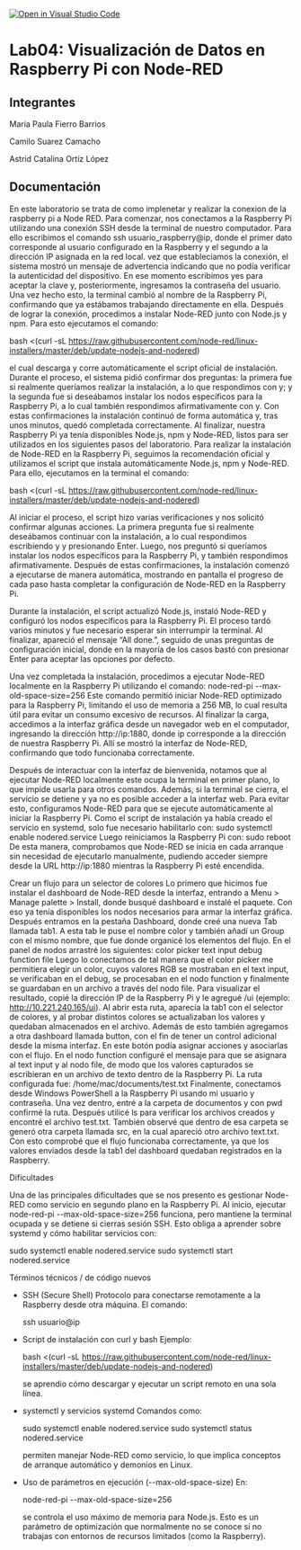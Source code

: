 [![Open in Visual Studio Code](https://classroom.github.com/assets/open-in-vscode-2e0aaae1b6195c2367325f4f02e2d04e9abb55f0b24a779b69b11b9e10269abc.svg)](https://classroom.github.com/online_ide?assignment_repo_id=20745302&assignment_repo_type=AssignmentRepo)
# Lab04: Visualización de Datos en Raspberry Pi con Node-RED 

## Integrantes
Maria Paula Fierro Barrios 

Camilo Suarez Camacho 

Astrid Catalina Ortíz López

## Documentación

En este laboratorio se trata de como implenetar y realizar la conexion de la raspberry pi a Node RED.
Para comenzar, nos conectamos a la Raspberry Pi utilizando una conexión SSH desde la terminal de nuestro computador. Para ello escribimos el comando ssh usuario_raspberry@ip, donde el primer dato corresponde al usuario configurado en la Raspberry y el segundo a la dirección IP asignada en la red local. vez que establecíamos la conexión, el sistema mostró un mensaje de advertencia indicando que no podía verificar la autenticidad del dispositivo. En ese momento escribimos yes para aceptar la clave y, posteriormente, ingresamos la contraseña del usuario. Una vez hecho esto, la terminal cambió al nombre de la Raspberry Pi, confirmando que ya estábamos trabajando directamente en ella.
Después de lograr la conexión, procedimos a instalar Node-RED junto con Node.js y npm. Para esto ejecutamos el comando:

bash <(curl -sL https://raw.githubusercontent.com/node-red/linux-installers/master/deb/update-nodejs-and-nodered)

el cual descarga y corre automáticamente el script oficial de instalación. Durante el proceso, el sistema pidió confirmar dos preguntas: la primera fue si realmente queríamos realizar la instalación, a lo que respondimos con y; y la segunda fue si deseábamos instalar los nodos específicos para la Raspberry Pi, a lo cual también respondimos afirmativamente con y.
Con estas confirmaciones la instalación continuó de forma automática y, tras unos minutos, quedó completada correctamente. Al finalizar, nuestra Raspberry Pi ya tenía disponibles Node.js, npm y Node-RED, listos para ser utilizados en los siguientes pasos del laboratorio.
Para realizar la instalación de Node-RED en la Raspberry Pi, seguimos la recomendación oficial y utilizamos el script que instala automáticamente Node.js, npm y Node-RED. Para ello, ejecutamos en la terminal el comando:

bash <(curl -sL https://raw.githubusercontent.com/node-red/linux-installers/master/deb/update-nodejs-and-nodered)

Al iniciar el proceso, el script hizo varias verificaciones y nos solicitó confirmar algunas acciones. La primera pregunta fue si realmente deseábamos continuar con la instalación, a lo cual respondimos escribiendo y y presionando Enter. Luego, nos preguntó si queríamos instalar los nodos específicos para la Raspberry Pi, y también respondimos afirmativamente.
Después de estas confirmaciones, la instalación comenzó a ejecutarse de manera automática, mostrando en pantalla el progreso de cada paso hasta completar la configuración de Node-RED en la Raspberry Pi.

Durante la instalación, el script actualizó Node.js, instaló Node-RED y configuró los nodos específicos para la Raspberry Pi. El proceso tardó varios minutos y fue necesario esperar sin interrumpir la terminal. Al finalizar, apareció el mensaje “All done.”, seguido de unas preguntas de configuración inicial, donde en la mayoría de los casos bastó con presionar Enter para aceptar las opciones por defecto.

 
Una vez completada la instalación, procedimos a ejecutar Node-RED localmente en la Raspberry Pi utilizando el comando:
node-red-pi --max-old-space-size=256
Este comando permitió iniciar Node-RED optimizado para la Raspberry Pi, limitando el uso de memoria a 256 MB, lo cual resulta útil para evitar un consumo excesivo de recursos. Al finalizar la carga, accedimos a la interfaz gráfica desde un navegador web en el computador, ingresando la dirección http://ip:1880, donde ip corresponde a la dirección de nuestra Raspberry Pi. Allí se mostró la interfaz de Node-RED, confirmando que todo funcionaba correctamente.

Después de interactuar con la interfaz de bienvenida, notamos que al ejecutar Node-RED localmente este ocupa la terminal en primer plano, lo que impide usarla para otros comandos. Además, si la terminal se cierra, el servicio se detiene y ya no es posible acceder a la interfaz web.
Para evitar esto, configuramos Node-RED para que se ejecute automáticamente al iniciar la Raspberry Pi. Como el script de instalación ya había creado el servicio en systemd, solo fue necesario habilitarlo con:
sudo systemctl enable nodered.service
Luego reiniciamos la Raspberry Pi con:
sudo reboot
De esta manera, comprobamos que Node-RED se inicia en cada arranque sin necesidad de ejecutarlo manualmente, pudiendo acceder siempre desde la URL http://ip:1880 mientras la Raspberry Pi esté encendida.

Crear un flujo para un selector de colores
Lo primero que hicimos fue instalar el dashboard de Node-RED desde la interfaz, entrando a Menu > Manage palette > Install, donde busqué dashboard e instalé el paquete. Con eso ya tenía disponibles los nodos necesarios para armar la interfaz gráfica.
Después entramos en la pestaña Dashboard, donde creé una nueva Tab llamada tab1. A esta tab le puse el nombre color y también añadí un Group con el mismo nombre, que fue donde organicé los elementos del flujo.
En el panel de nodos arrastré los siguientes:
color picker
text input
debug
function
file
Luego lo conectamos de tal manera que el color picker me permitiera elegir un color, cuyos valores RGB se mostraban en el text input, se verificaban en el debug, se procesaban en el nodo function y finalmente se guardaban en un archivo a través del nodo file.
Para visualizar el resultado, copié la dirección IP de la Raspberry Pi y le agregué /ui (ejemplo: http://10.221.240.165/ui). Al abrir esta ruta, aparecía la tab1 con el selector de colores, y al probar distintos colores se actualizaban los valores y quedaban almacenados en el archivo.
Además de esto también agregamos a otra dashboard llamada button, con el fin de tener un control adicional desde la misma interfaz. En este botón podía asignar acciones y asociarlas con el flujo.
En el nodo function configuré el mensaje para que se asignara al text input y al nodo file, de modo que los valores capturados se escribieran en un archivo de texto dentro de la Raspberry Pi. La ruta configurada fue:
/home/mac/documents/test.txt
Finalmente, conectamos  desde Windows PowerShell a la Raspberry Pi usando mi usuario y contraseña. Una vez dentro, entré a la carpeta de documentos y con pwd confirmé la ruta. Después utilicé ls para verificar los archivos creados y encontré el archivo test.txt. También observé que dentro de esa carpeta se generó otra carpeta llamada src, en la cual apareció otro archivo text.txt. Con esto comprobé que el flujo funcionaba correctamente, ya que los valores enviados desde la tab1 del dashboard quedaban registrados en la Raspberry.

Dificultades

Una de las principales dificultades que se nos presento es gestionar Node-RED como servicio en segundo plano en la Raspberry Pi.
Al inicio, ejecutar node-red-pi --max-old-space-size=256 funciona, pero mantiene la terminal ocupada y se detiene si cierras sesión SSH. Esto obliga a aprender sobre systemd y cómo habilitar servicios con:

sudo systemctl enable nodered.service
sudo systemctl start nodered.service

Términos técnicos / de código nuevos

- SSH (Secure Shell)
    Protocolo para conectarse remotamente a la Raspberry desde otra máquina. El comando:

    ssh usuario@ip

-   Script de instalación con curl y bash
    Ejemplo:

    bash <(curl -sL https://raw.githubusercontent.com/node-red/linux-installers/master/deb/update-nodejs-and-nodered)

    se aprendio cómo descargar y ejecutar un script remoto en una sola línea.

- systemctl y servicios systemd
    Comandos como:

    sudo systemctl enable nodered.service
    sudo systemctl status nodered.service

    permiten manejar Node-RED como servicio, lo que implica conceptos de arranque automático y demonios en Linux.

- Uso de parámetros en ejecución (--max-old-space-size)
    En: 

    node-red-pi --max-old-space-size=256

    se controla el uso máximo de memoria para Node.js. Esto es un parámetro de optimización que normalmente no se conoce si no trabajas con entornos de recursos limitados (como la Raspberry).

